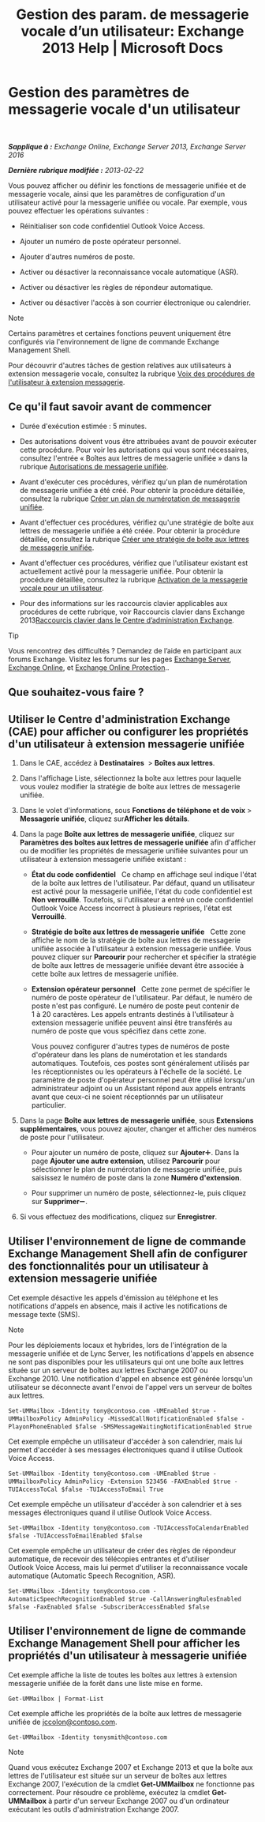 ﻿---
title: "Gestion des param. de messagerie vocale d’un utilisateur: Exchange 2013 Help | Microsoft Docs"
TOCTitle: Gestion des paramètres de messagerie vocale d'un utilisateur
ms:assetid: 73957938-048a-4f9c-bd0f-a3c2c3dcd638
ms:mtpsurl: https://technet.microsoft.com/fr-fr/library/Aa998851(v=EXCHG.150)
ms:contentKeyID: 50478453
ms.date: 04/24/2018
mtps_version: v=EXCHG.150
ms.translationtype: HT
---

# Gestion des paramètres de messagerie vocale d'un utilisateur

 

_**Sapplique à :** Exchange Online, Exchange Server 2013, Exchange Server 2016_

_**Dernière rubrique modifiée :** 2013-02-22_

Vous pouvez afficher ou définir les fonctions de messagerie unifiée et de messagerie vocale, ainsi que les paramètres de configuration d'un utilisateur activé pour la messagerie unifiée ou vocale. Par exemple, vous pouvez effectuer les opérations suivantes :

  - Réinitialiser son code confidentiel Outlook Voice Access.

  - Ajouter un numéro de poste opérateur personnel.

  - Ajouter d'autres numéros de poste.

  - Activer ou désactiver la reconnaissance vocale automatique (ASR).

  - Activer ou désactiver les règles de répondeur automatique.

  - Activer ou désactiver l'accès à son courrier électronique ou calendrier.

> [!NOTE]
> Certains paramètres et certaines fonctions peuvent uniquement être configurés via l'environnement de ligne de commande Exchange Management Shell.


Pour découvrir d'autres tâches de gestion relatives aux utilisateurs à extension messagerie vocale, consultez la rubrique [Voix des procédures de l'utilisateur à extension messagerie](voice-mail-enabled-user-procedures-exchange-2013-help.md).

## Ce qu'il faut savoir avant de commencer

  - Durée d'exécution estimée : 5 minutes.

  - Des autorisations doivent vous être attribuées avant de pouvoir exécuter cette procédure. Pour voir les autorisations qui vous sont nécessaires, consultez l'entrée « Boîtes aux lettres de messagerie unifiée » dans la rubrique [Autorisations de messagerie unifiée](unified-messaging-permissions-exchange-2013-help.md).

  - Avant d'exécuter ces procédures, vérifiez qu'un plan de numérotation de messagerie unifiée a été créé. Pour obtenir la procédure détaillée, consultez la rubrique [Créer un plan de numérotation de messagerie unifiée](create-a-um-dial-plan-exchange-2013-help.md).

  - Avant d'effectuer ces procédures, vérifiez qu'une stratégie de boîte aux lettres de messagerie unifiée a été créée. Pour obtenir la procédure détaillée, consultez la rubrique [Créer une stratégie de boîte aux lettres de messagerie unifiée](create-a-um-mailbox-policy-exchange-2013-help.md).

  - Avant d'effectuer ces procédures, vérifiez que l'utilisateur existant est actuellement activé pour la messagerie unifiée. Pour obtenir la procédure détaillée, consultez la rubrique [Activation de la messagerie vocale pour un utilisateur](enable-a-user-for-voice-mail-exchange-2013-help.md).

  - Pour des informations sur les raccourcis clavier applicables aux procédures de cette rubrique, voir Raccourcis clavier dans Exchange 2013[Raccourcis clavier dans le Centre d’administration Exchange](keyboard-shortcuts-in-the-exchange-admin-center-exchange-online-protection-help.md).

> [!TIP]
> Vous rencontrez des difficultés ? Demandez de l’aide en participant aux forums Exchange. Visitez les forums sur les pages <a href="https://go.microsoft.com/fwlink/p/?linkid=60612">Exchange Server</a>, <a href="https://go.microsoft.com/fwlink/p/?linkid=267542">Exchange Online</a>, et <a href="https://go.microsoft.com/fwlink/p/?linkid=285351">Exchange Online Protection</a>..


## Que souhaitez-vous faire ?

## Utiliser le Centre d'administration Exchange (CAE) pour afficher ou configurer les propriétés d'un utilisateur à extension messagerie unifiée

1.  Dans le CAE, accédez à **Destinataires**  \> **Boîtes aux lettres**.

2.  Dans l'affichage Liste, sélectionnez la boîte aux lettres pour laquelle vous voulez modifier la stratégie de boîte aux lettres de messagerie unifiée.

3.  Dans le volet d'informations, sous **Fonctions de téléphone et de voix** \> **Messagerie unifiée**, cliquez sur**Afficher les détails**.

4.  Dans la page **Boîte aux lettres de messagerie unifiée**, cliquez sur **Paramètres des boîtes aux lettres de messagerie unifiée** afin d'afficher ou de modifier les propriétés de messagerie unifiée suivantes pour un utilisateur à extension messagerie unifiée existant :
    
      - **État du code confidentiel**   Ce champ en affichage seul indique l'état de la boîte aux lettres de l'utilisateur. Par défaut, quand un utilisateur est activé pour la messagerie unifiée, l'état du code confidentiel est **Non verrouillé**. Toutefois, si l'utilisateur a entré un code confidentiel Outlook Voice Access incorrect à plusieurs reprises, l'état est **Verrouillé**.
    
      - **Stratégie de boîte aux lettres de messagerie unifiée**   Cette zone affiche le nom de la stratégie de boîte aux lettres de messagerie unifiée associée à l'utilisateur à extension messagerie unifiée. Vous pouvez cliquer sur **Parcourir** pour rechercher et spécifier la stratégie de boîte aux lettres de messagerie unifiée devant être associée à cette boîte aux lettres de messagerie unifiée.
    
      - **Extension opérateur personnel**   Cette zone permet de spécifier le numéro de poste opérateur de l'utilisateur. Par défaut, le numéro de poste n'est pas configuré. Le numéro de poste peut contenir de 1 à 20 caractères. Les appels entrants destinés à l'utilisateur à extension messagerie unifiée peuvent ainsi être transférés au numéro de poste que vous spécifiez dans cette zone.
        
        Vous pouvez configurer d'autres types de numéros de poste d'opérateur dans les plans de numérotation et les standards automatiques. Toutefois, ces postes sont généralement utilisés par les réceptionnistes ou les opérateurs à l'échelle de la société. Le paramètre de poste d'opérateur personnel peut être utilisé lorsqu'un administrateur adjoint ou un Assistant répond aux appels entrants avant que ceux-ci ne soient réceptionnés par un utilisateur particulier.

5.  Dans la page **Boîte aux lettres de messagerie unifiée**, sous **Extensions supplémentaires**, vous pouvez ajouter, changer et afficher des numéros de poste pour l'utilisateur.
    
      - Pour ajouter un numéro de poste, cliquez sur **Ajouter**![Icône Ajouter](images/JJ218640.c1e75329-d6d7-4073-a27d-498590bbb558(EXCHG.150).gif "Icône Ajouter"). Dans la page **Ajouter une autre extension**, utilisez **Parcourir** pour sélectionner le plan de numérotation de messagerie unifiée, puis saisissez le numéro de poste dans la zone **Numéro d'extension**.
    
      - Pour supprimer un numéro de poste, sélectionnez-le, puis cliquez sur **Supprimer**![Icône Suppression](images/Dd362328.479b6ced-8d64-4277-a725-f17fea202b28(EXCHG.150).gif "Icône Suppression").

6.  Si vous effectuez des modifications, cliquez sur **Enregistrer**.

## Utiliser l'environnement de ligne de commande Exchange Management Shell afin de configurer des fonctionnalités pour un utilisateur à extension messagerie unifiée

Cet exemple désactive les appels d'émission au téléphone et les notifications d'appels en absence, mais il active les notifications de message texte (SMS).

> [!NOTE]
> Pour les déploiements locaux et hybrides, lors de l'intégration de la messagerie unifiée et de Lync Server, les notifications d'appels en absence ne sont pas disponibles pour les utilisateurs qui ont une boîte aux lettres située sur un serveur de boîtes aux lettres Exchange 2007 ou Exchange 2010. Une notification d'appel en absence est générée lorsqu'un utilisateur se déconnecte avant l'envoi de l'appel vers un serveur de boîtes aux lettres.


    Set-UMMailbox -Identity tony@contoso.com -UMEnabled $true -UMMailboxPolicy AdminPolicy -MissedCallNotificationEnabled $false -PlayonPhoneEnabled $false -SMSMessageWaitingNotificationEnabled $true

Cet exemple empêche un utilisateur d'accéder à son calendrier, mais lui permet d'accéder à ses messages électroniques quand il utilise Outlook Voice Access.

    Set-UMMailbox -Identity tony@contoso.com -UMEnabled $true -UMMailboxPolicy AdminPolicy -Extension 523456 -FAXEnabled $true -TUIAccessToCal $false -TUIAccessToEmail True

Cet exemple empêche un utilisateur d'accéder à son calendrier et à ses messages électroniques quand il utilise Outlook Voice Access.

    Set-UMMailbox -Identity tony@contoso.com -TUIAccessToCalendarEnabled $false -TUIAccessToEmailEnabled $false

Cet exemple empêche un utilisateur de créer des règles de répondeur automatique, de recevoir des télécopies entrantes et d'utiliser Outlook Voice Access, mais lui permet d'utiliser la reconnaissance vocale automatique (Automatic Speech Recognition, ASR).

    Set-UMMailbox -Identity tony@contoso.com -AutomaticSpeechRecognitionEnabled $true -CallAnsweringRulesEnabled $false -FaxEnabled $false -SubscriberAccessEnabled $false 

## Utiliser l'environnement de ligne de commande Exchange Management Shell pour afficher les propriétés d'un utilisateur à messagerie unifiée

Cet exemple affiche la liste de toutes les boîtes aux lettres à extension messagerie unifiée de la forêt dans une liste mise en forme.

    Get-UMMailbox | Format-List

Cet exemple affiche les propriétés de la boîte aux lettres de messagerie unifiée de jccolon@contoso.com.

    Get-UMMailbox -Identity tonysmith@contoso.com

> [!NOTE]
> Quand vous exécutez Exchange 2007 et Exchange 2013 et que la boîte aux lettres de l'utilisateur est située sur un serveur de boîtes aux lettres Exchange 2007, l'exécution de la cmdlet <strong>Get-UMMailbox</strong> ne fonctionne pas correctement. Pour résoudre ce problème, exécutez la cmdlet <strong>Get-UMMailbox</strong> à partir d'un serveur Exchange 2007 ou d'un ordinateur exécutant les outils d'administration Exchange 2007.

